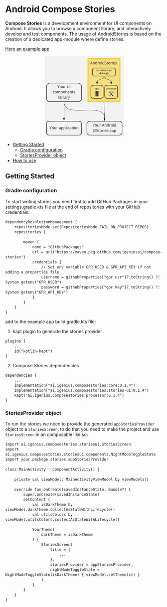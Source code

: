 Android Compose Stories
========  

**Compose Stories** is a development environment for UI components on Android.
It allows you to browse a component library, and interactively develop and test components.
The usage of AndroidStories is based on the creation of a dedicated app-module where define stories.

[Here an example app](example-app)
<p align="center">
	<img src="readme_assets/graph.png" width="50%"/>
</p>

- [Getting Started](#getting-started)
    - [Gradle configuration](#gradle-configuration)
    - [StoriesProvider object](#storiesprovider-object)
- [How to use](#how-to-use)

## Getting Started

### Gradle configuration

To start writing stories you need first to add GitHub Packages in your settings.gradle.kts file at
the end of repositories with your GitHub credentials:

```
dependencyResolutionManagement {
    repositoriesMode.set(RepositoriesMode.FAIL_ON_PROJECT_REPOS)
    repositories {
        ...
        maven {
            name = "GitHubPackages"
            url = uri("https://maven.pkg.github.com/igeniusai/compose-stories")
            credentials {
                // Set env variable GPR_USER & GPR_API_KEY if not adding a properties file
                username = githubProperties["gpr.usr"]?.toString() ?: System.getenv("GPR_USER")
                password = githubProperties["gpr.key"]?.toString() ?: System.getenv("GPR_API_KEY")
            }
        }
    }
}
```

add to the example app build.gradle.kts file:

1) kapt plugin to generate the stories provider

```
plugins {
    ...
    id("kotlin-kapt")
}
```

2) Compose Stories dependencies

```
dependencies {
    ...
    implementation("ai.igenius.composestories:core:0.1.4")
    implementation("ai.igenius.composestories:stories-ui:0.1.4")
    kapt("ai.igenius.composestories:processor:0.1.4")
}
```

### StoriesProvider object
To run the stories we need to provide the generated `appStoriesProvider` object to a `StoriesScreen`,
to do that you need to make the project and use `StoriesScreen` in an composable like so:

```
import ai.igenius.composestories.storiesui.StoriesScreen
import ai.igenius.composestories.storiesui.components.NightModeToggleState
import your.package.stories.appStoriesProvider

class MainActivity : ComponentActivity() {

    private val viewModel: MainActivityViewModel by viewModels()

    override fun onCreate(savedInstanceState: Bundle?) {
        super.onCreate(savedInstanceState)
        setContent {
            val isDarkTheme by viewModel.darkTheme.collectAsStateWithLifecycle()
            val utilsColors by viewModel.utilsColors.collectAsStateWithLifecycle()

            YourTheme(
                darkTheme = isDarkTheme
            ) {
                StoriesScreen(
                    title = {
                        ...
                    },
                    storiesProvider = appStoriesProvider,
                    nightModeToggleState = NightModeToggleState(isDarkTheme) { viewModel.setTheme(it) }
                )
            }
        }
    }
}
```